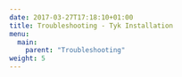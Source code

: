 ```yaml
---
date: 2017-03-27T17:18:10+01:00
title: Troubleshooting - Tyk Installation
menu:
  main:
    parent: "Troubleshooting"
weight: 5 
---
```


